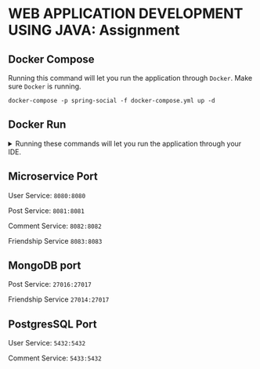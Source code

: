 # WEB APPLICATION DEVELOPMENT USING JAVA: Assignment

## Docker Compose
Running this command will let you run the application through `Docker`. Make sure `Docker` is running.

```shell
docker-compose -p spring-social -f docker-compose.yml up -d
```

## Docker Run
<details>
<summary>Running these commands will let you run the application through your IDE.</summary>

```shell
# network
docker network create spring-social
# database
docker run -d --name user-service --network=spring-social -p 5432:5432 -e POSTGRES_USER=rootadmin -e POSTGRES_PASSWORD=password -e POSTGRES_DB=user-service --restart unless-stopped postgres:latest -d postgres
docker run -d --name post-service --network=spring-social -p 27016:27017 -e MONGO_INITDB_ROOT_USERNAME=rootadmin -e MONGO_INITDB_ROOT_PASSWORD=password --restart unless-stopped mongo:latest
docker run -d --name comment-service --network=spring-social -p 5433:5432 -e POSTGRES_USER=rootadmin -e POSTGRES_PASSWORD=password -e POSTGRES_DB=comment-service --restart unless-stopped postgres:latest -d postgres
docker run -d --name friendship-service --network=spring-social -p 27014:27017 -e MONGO_INITDB_ROOT_USERNAME=rootadmin -e MONGO_INITDB_ROOT_PASSWORD=password --restart unless-stopped mongo:latest 
```

</details>

## Microservice Port
User Service: `8080:8080`

Post Service: `8081:8081`

Comment Service: `8082:8082`

Friendship Service `8083:8083`

## MongoDB port
Post Service: `27016:27017`

Friendship Service `27014:27017`

## PostgresSQL Port
User Service: `5432:5432`

Comment Service: `5433:5432`